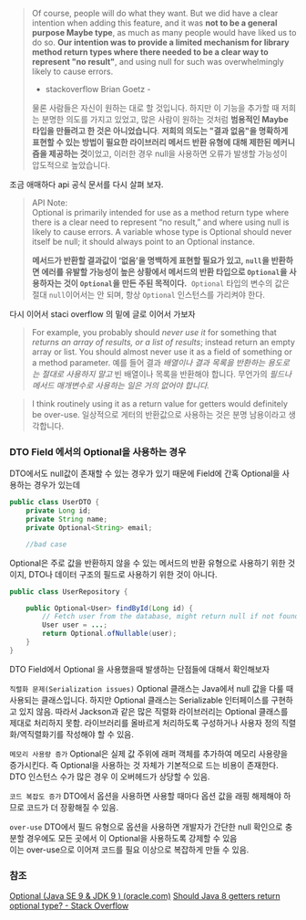 

>Of course, people will do what they want. But we did have a clear intention when adding this feature, and it was **not to be a general purpose Maybe type**, as much as many people would have liked us to do so. **Our intention was to provide a limited mechanism for library method return types where there needed to be a clear way to represent "no result"**, and using null for such was overwhelmingly likely to cause errors.
>
>- stackoverflow Brian Goetz -
>
>물론 사람들은 자신이 원하는 대로 할 것입니다. 
>하지만 이 기능을 추가할 때 저희는 분명한 의도를 가지고 있었고, 많은 사람이 원하는 것처럼 **범용적인 Maybe 타입을 만들려고 한 것은 아니었습니다**.
>**저희의 의도는 "결과 없음"을 명확하게 표현할 수 있는 방법이 필요한 라이브러리 메서드 반환 유형에 대해 제한된 메커니즘을 제공하는 것**이었고, 이러한 경우 null을 사용하면 오류가 발생할 가능성이 압도적으로 높았습니다.


조금 애매하다 api 공식 문서를 다시 살펴 보자.

>API Note:  
>Optional is primarily intended for use as a method return type where there is a clear need to represent “no result,” and where using null is likely to cause errors. A variable whose type is Optional should never itself be null; it should always point to an Optional instance.
>
>**메서드가 반환할 결과값이 ‘없음’을 명백하게 표현할 필요가 있고, `null`을 반환하면 에러를 유발할 가능성이 높은 상황에서 메서드의 반환 타입으로 `Optional`을 사용하자는 것이 `Optional`을 만든 주된 목적이다.** 
>`Optional` 타입의 변수의 값은 절대 `null`이어서는 안 되며, 항상 `Optional` 인스턴스를 가리켜야 한다.


다시 이어서 staci overflow 의 밑에 글로 이어서 가보자

>For example, you probably should *never use it* for something that *returns an array of results, or a list of results*;  instead return an empty array or list. 
>You should almost never use it as a field of something or a method parameter.
>예를 들어 결과 *배열이나 결과 목록을 반환하는 용도로는 절대로 사용하지 말고* 빈 배열이나 목록을 반환해야 합니다. 
>무언가의 *필드나 메서드 매개변수로 사용하는 일은 거의 없어야 합니다.*


>I think routinely using it as a return value for getters would definitely be over-use.
>일상적으로 게터의 반환값으로 사용하는 것은 분명 남용이라고 생각합니다.

### DTO Field 에서의 Optional을 사용하는 경우

DTO에서도 null값이 존재할 수 있는 경우가 있기 때문에 Field에 간혹 Optional을 사용하는 경우가 있는데  

```java
public class UserDTO {
    private Long id;
    private String name;
    private Optional<String> email;

    //bad case

```

Optional은 주로 값을 반환하지 않을 수 있는 메서드의 반환 유형으로 사용하기 위한 것이지, DTO나 데이터 구조의 필드로 사용하기 위한 것이 아니다.

```java
public class UserRepository {

    public Optional<User> findById(Long id) {
        // Fetch user from the database, might return null if not found
        User user = ...;
        return Optional.ofNullable(user);
    }
}

```

DTO Field에서 Optional 을 사용했을때 발생하는 단점들에 대해서 확인해보자

`직렬화 문제(Serialization issues)`
Optional 클래스는 Java에서 null 값을 다룰 때 사용되는 클래스입니다. 하지만 Optional 클래스는 Serializable 인터페이스를 구현하고 있지 않음.
따라서 Jackson과 같은 많은 직렬화 라이브러리는 Optional 클래스를 제대로 처리하지 못함.
라이브러리를 올바르게 처리하도록 구성하거나 사용자 정의 직렬화/역직렬화기를 작성해야 할 수 있음.

`메모리 사용량 증가` 
Optional은 실제 값 주위에 래퍼 객체를 추가하여 메모리 사용량을 증가시킨다.
즉 Optional을 사용하는 것 자체가 기본적으로 드는 비용이 존재한다.
DTO 인스턴스 수가 많은 경우 이 오버헤드가 상당할 수 있음.

`코드 복잡도 증가`
DTO에서 옵션을 사용하면 사용할 때마다 옵션 값을 래핑 해제해야 하므로 코드가 더 장황해질 수 있음.

`over-use`
DTO에서 필드 유형으로 옵션을 사용하면 개발자가 간단한 null 확인으로 충분할 경우에도 모든 곳에서 이 Optional을 사용하도록 강제할 수 있음  \
이는 over-use으로 이어져 코드를 필요 이상으로 복잡하게 만들 수 있음.


### 참조
[Optional (Java SE 9 & JDK 9 ) (oracle.com)](https://docs.oracle.com/javase/9/docs/api/java/util/Optional.html)
[Should Java 8 getters return optional type? - Stack Overflow](https://stackoverflow.com/questions/26327957/should-java-8-getters-return-optional-type/26328555#26328555)
